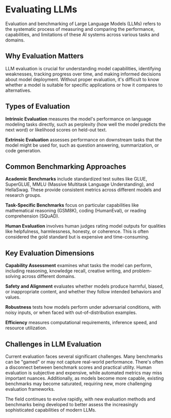 
# Evaluating LLMs

Evaluation and benchmarking of Large Language Models (LLMs) refers to the systematic process of measuring and comparing the performance, capabilities, and limitations of these AI systems across various tasks and domains.

## Why Evaluation Matters

LLM evaluation is crucial for understanding model capabilities, identifying weaknesses, tracking progress over time, and making informed decisions about model deployment. Without proper evaluation, it's difficult to know whether a model is suitable for specific applications or how it compares to alternatives.

## Types of Evaluation

**Intrinsic Evaluation** measures the model's performance on language modeling tasks directly, such as perplexity (how well the model predicts the next word) or likelihood scores on held-out text.

**Extrinsic Evaluation** assesses performance on downstream tasks that the model might be used for, such as question answering, summarization, or code generation.

## Common Benchmarking Approaches

**Academic Benchmarks** include standardized test suites like GLUE, SuperGLUE, MMLU (Massive Multitask Language Understanding), and HellaSwag. These provide consistent metrics across different models and research groups.

**Task-Specific Benchmarks** focus on particular capabilities like mathematical reasoning (GSM8K), coding (HumanEval), or reading comprehension (SQuAD).

**Human Evaluation** involves human judges rating model outputs for qualities like helpfulness, harmlessness, honesty, or coherence. This is often considered the gold standard but is expensive and time-consuming.

## Key Evaluation Dimensions

**Capability Assessment** examines what tasks the model can perform, including reasoning, knowledge recall, creative writing, and problem-solving across different domains.

**Safety and Alignment** evaluates whether models produce harmful, biased, or inappropriate content, and whether they follow intended behaviors and values.

**Robustness** tests how models perform under adversarial conditions, with noisy inputs, or when faced with out-of-distribution examples.

**Efficiency** measures computational requirements, inference speed, and resource utilization.

## Challenges in LLM Evaluation

Current evaluation faces several significant challenges. Many benchmarks can be "gamed" or may not capture real-world performance. There's often a disconnect between benchmark scores and practical utility. Human evaluation is subjective and expensive, while automated metrics may miss important nuances. Additionally, as models become more capable, existing benchmarks may become saturated, requiring new, more challenging evaluation frameworks.

The field continues to evolve rapidly, with new evaluation methods and benchmarks being developed to better assess the increasingly sophisticated capabilities of modern LLMs.